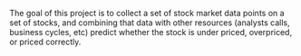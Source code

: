 The goal of this project is to collect a set of stock market data points on a set of stocks, and combining that data with other resources (analysts calls, business cycles, etc) predict whether the stock is under priced, overpriced, or priced correctly.